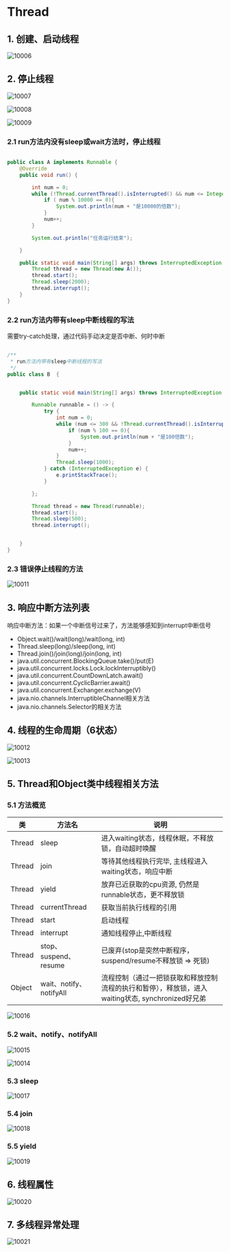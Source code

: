 # Thread

## 1. 创建、启动线程

![10006](img/10006.png)


## 2. 停止线程

![10007](img/10007.png)

![10008](img/10008.png)

![10009](img/10009.png)

### 2.1 run方法内没有sleep或wait方法时，停止线程

```java

public class A implements Runnable {
    @Override
    public void run() {

        int num = 0;
        while (!Thread.currentThread().isInterrupted() && num <= Integer.MAX_VALUE / 2){
            if ( num % 10000 == 0){
                System.out.println(num + "是10000的倍数");
            }
            num++;
        }

        System.out.println("任务运行结束");

    }

    public static void main(String[] args) throws InterruptedException {
        Thread thread = new Thread(new A());
        thread.start();
        Thread.sleep(2000);
        thread.interrupt();
    }
}

```

### 2.2 run方法内带有sleep中断线程的写法

需要try-catch处理，通过代码手动决定是否中断、何时中断

```java

/**
 * run方法内带有sleep中断线程的写法
 */
public class B  {


    public static void main(String[] args) throws InterruptedException {

        Runnable runnable = () -> {
            try {
                int num = 0;
                while (num <= 300 && !Thread.currentThread().isInterrupted()){
                    if (num % 100 == 0){
                        System.out.println(num + "是100倍数");
                    }
                    num++;
                }
                Thread.sleep(1000);
            } catch (InterruptedException e) {
                e.printStackTrace();
            }

        };

        Thread thread = new Thread(runnable);
        thread.start();
        Thread.sleep(500);
        thread.interrupt();


    }
}

```
### 2.3 错误停止线程的方法

![10011](img/10011.png)

## 3. 响应中断方法列表

响应中断方法：如果一个中断信号过来了，方法能够感知到interrupt中断信号


* Object.wait()/wait(long)/wait(long, int)
* Thread.sleep(long)/sleep(long, int)
* Thread.join()/join(long)/join(long, int)
* java.util.concurrent.BlockingQueue.take()/put(E)
* java.util.concurrent.locks.Lock.lockInterruptibly()
* java.util.concurrent.CountDownLatch.await()
* java.util.concurrent.CyclicBarrier.await()
* java.util.concurrent.Exchanger.exchange(V)
* java.nio.channels.InterruptibleChannel相关方法
* java.nio.channels.Selector的相关方法

## 4. 线程的生命周期（6状态）

![10012](img/10012.png)

![10013](img/10013.png)

## 5. Thread和Object类中线程相关方法

### 5.1 方法概览

| 类               | 方法名                  | 说明                                                                                              |
| ---------------- | ---------------         | ---------------                                                                                   |
| Thread           | sleep                   | 进入waiting状态，线程休眠，不释放锁，自动超时唤醒                                                 |
| Thread           | join                    | 等待其他线程执行完毕, 主线程进入waiting状态，响应中断                                             |
| Thread           | yield                   | 放弃已近获取的cpu资源, 仍然是runnable状态，更不释放锁                                             |
| Thread           | currentThread           | 获取当前执行线程的引用                                                                            |
| Thread           | start                   | 启动线程                                                                                          |
| Thread           | interrupt               | 通知线程停止,中断线程                                                                             |
| Thread           | stop、suspend、resume   | 已废弃(stop是突然中断程序，suspend/resume不释放锁 => 死锁)                                        |
| Object           | wait、notify、notifyAll | 流程控制（通过一把锁获取和释放控制流程的执行和暂停），释放锁，进入waiting状态, synchronized好兄弟 |


![10016](img/10016.png)

### 5.2 wait、notify、notifyAll

![10015](img/10015.png)

![10014](img/10014.png)


### 5.3 sleep

![10017](img/10017.png)

### 5.4 join

![10018](img/10018.png)




### 5.5 yield

![10019](img/10019.png)

## 6. 线程属性

![10020](img/10020.png)


## 7. 多线程异常处理


![10021](img/10021.png)

































